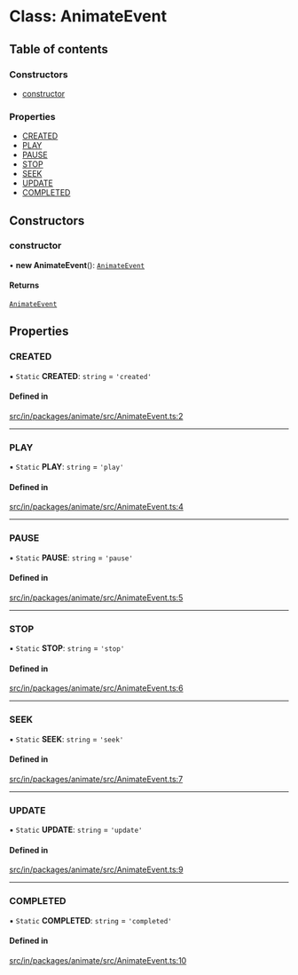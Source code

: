 # Class: AnimateEvent

## Table of contents

### Constructors

- [constructor](AnimateEvent.md#constructor)

### Properties

- [CREATED](AnimateEvent.md#created)
- [PLAY](AnimateEvent.md#play)
- [PAUSE](AnimateEvent.md#pause)
- [STOP](AnimateEvent.md#stop)
- [SEEK](AnimateEvent.md#seek)
- [UPDATE](AnimateEvent.md#update)
- [COMPLETED](AnimateEvent.md#completed)

## Constructors

### constructor

• **new AnimateEvent**(): [`AnimateEvent`](AnimateEvent.md)

#### Returns

[`AnimateEvent`](AnimateEvent.md)

## Properties

### CREATED

▪ `Static` **CREATED**: `string` = `'created'`

#### Defined in

[src/in/packages/animate/src/AnimateEvent.ts:2](https://github.com/leaferjs/leafer-in/blob/8da60ed3215e51d220002bda65a7ad66a16c0490/packages/animate/src/AnimateEvent.ts#L2)

___

### PLAY

▪ `Static` **PLAY**: `string` = `'play'`

#### Defined in

[src/in/packages/animate/src/AnimateEvent.ts:4](https://github.com/leaferjs/leafer-in/blob/8da60ed3215e51d220002bda65a7ad66a16c0490/packages/animate/src/AnimateEvent.ts#L4)

___

### PAUSE

▪ `Static` **PAUSE**: `string` = `'pause'`

#### Defined in

[src/in/packages/animate/src/AnimateEvent.ts:5](https://github.com/leaferjs/leafer-in/blob/8da60ed3215e51d220002bda65a7ad66a16c0490/packages/animate/src/AnimateEvent.ts#L5)

___

### STOP

▪ `Static` **STOP**: `string` = `'stop'`

#### Defined in

[src/in/packages/animate/src/AnimateEvent.ts:6](https://github.com/leaferjs/leafer-in/blob/8da60ed3215e51d220002bda65a7ad66a16c0490/packages/animate/src/AnimateEvent.ts#L6)

___

### SEEK

▪ `Static` **SEEK**: `string` = `'seek'`

#### Defined in

[src/in/packages/animate/src/AnimateEvent.ts:7](https://github.com/leaferjs/leafer-in/blob/8da60ed3215e51d220002bda65a7ad66a16c0490/packages/animate/src/AnimateEvent.ts#L7)

___

### UPDATE

▪ `Static` **UPDATE**: `string` = `'update'`

#### Defined in

[src/in/packages/animate/src/AnimateEvent.ts:9](https://github.com/leaferjs/leafer-in/blob/8da60ed3215e51d220002bda65a7ad66a16c0490/packages/animate/src/AnimateEvent.ts#L9)

___

### COMPLETED

▪ `Static` **COMPLETED**: `string` = `'completed'`

#### Defined in

[src/in/packages/animate/src/AnimateEvent.ts:10](https://github.com/leaferjs/leafer-in/blob/8da60ed3215e51d220002bda65a7ad66a16c0490/packages/animate/src/AnimateEvent.ts#L10)

